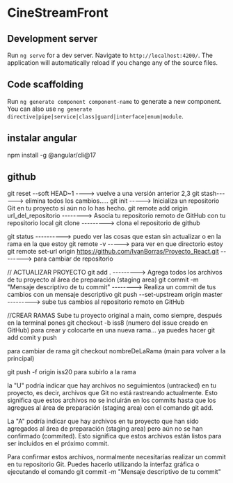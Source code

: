 # CineStreamFront



## Development server

Run `ng serve` for a dev server. Navigate to `http://localhost:4200/`. The application will automatically reload if you change any of the source files.

## Code scaffolding

Run `ng generate component component-name` to generate a new component. You can also use `ng generate directive|pipe|service|class|guard|interface|enum|module`.



## instalar angular 

npm install -g @angular/cli@17


## github
git reset --soft HEAD~1  ----> vuelve a una versión anterior 2,3 
git stash------> elimina todos los cambios.....
git init ----->     Inicializa un repositorio Git en tu proyecto si aún no lo has hecho.
git remote add origin url_del_repositorio --------> Asocia tu repositorio remoto de GitHub con tu repositorio local
git clone ---------> clona el repositorio de github


git status ----------> puedo ver las cosas que estan sin actualizar o en la rama en la que estoy
git remote -v    -----> para ver en que directorio estoy
git remote set-url origin https://github.com/IvanBorras/Proyecto_React.git --------> para cambiar de repositorio


// ACTUALIZAR PROYECTO
git add . --------->    Agrega todos los archivos de tu proyecto al área de preparación (staging area) 
git commit -m "Mensaje descriptivo de tu commit"     -------->  Realiza un commit de tus cambios con un mensaje descriptivo 
git push --set-upstream origin master   ---------> sube tus cambios al repositorio remoto en GitHub


//CREAR RAMAS
Sube tu proyecto original a main, como siempre, después en la terminal pones git checkout -b iss8 (numero del issue creado en GitHub)
para crear y colocarte en una nueva rama... ya puedes hacer git add comit y push

para cambiar de rama git checkout nombreDeLaRama (main para volver a la principal)

git push -f origin iss20 para subirlo a la rama






la "U" podría indicar que hay archivos no seguimientos (untracked) en tu proyecto, es decir, archivos que Git no está rastreando actualmente. Esto significa que estos archivos no se incluirán en los commits hasta que los agregues al área de preparación (staging area) con el comando git add.



La "A" podría indicar que hay archivos en tu proyecto que han sido agregados al área de preparación (staging area) pero aún no se han confirmado (commited). Esto significa que estos archivos están listos para ser incluidos en el próximo commit.

Para confirmar estos archivos, normalmente necesitarías realizar un commit en tu repositorio Git. Puedes hacerlo utilizando la interfaz gráfica o ejecutando el comando  git commit -m "Mensaje descriptivo de tu commit"
